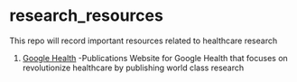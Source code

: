 # research_resources
This repo will record important resources related to healthcare research
1. [Google Health](https://health.google/health-research/publications/)
   -Publications Website for Google Health that focuses on revolutionize healthcare by publishing world class research
